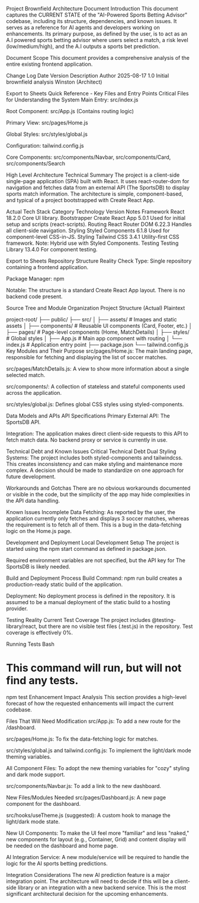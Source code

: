 Project Brownfield Architecture Document
Introduction
This document captures the CURRENT STATE of the "AI-Powered Sports Betting Advisor" codebase, including its structure, dependencies, and known issues. It serves as a reference for AI agents and developers working on enhancements. Its primary purpose, as defined by the user, is to act as an A.I powered sports betting advisor where users select a match, a risk level (low/medium/high), and the A.I outputs a sports bet prediction.

Document Scope
This document provides a comprehensive analysis of the entire existing frontend application.

Change Log
Date	Version	Description	Author
2025-08-17	1.0	Initial brownfield analysis	Winston (Architect)

Export to Sheets
Quick Reference - Key Files and Entry Points
Critical Files for Understanding the System
Main Entry: src/index.js

Root Component: src/App.js (Contains routing logic)

Primary View: src/pages/Home.js

Global Styles: src/styles/global.js

Configuration: tailwind.config.js

Core Components: src/components/Navbar, src/components/Card, src/components/Search

High Level Architecture
Technical Summary
The project is a client-side single-page application (SPA) built with React. It uses react-router-dom for navigation and fetches data from an external API (The SportsDB) to display sports match information. The architecture is simple, component-based, and typical of a project bootstrapped with Create React App.

Actual Tech Stack
Category	Technology	Version	Notes
Framework	React	18.2.0	Core UI library.
Bootstrapper	Create React App	5.0.1	Used for initial setup and scripts (react-scripts).
Routing	React Router DOM	6.22.3	Handles all client-side navigation.
Styling	Styled Components	6.1.8	Used for component-level CSS-in-JS.
Styling	Tailwind CSS	3.4.1	Utility-first CSS framework. Note: Hybrid use with Styled Components.
Testing	Testing Library	13.4.0	For component testing.

Export to Sheets
Repository Structure Reality Check
Type: Single repository containing a frontend application.

Package Manager: npm

Notable: The structure is a standard Create React App layout. There is no backend code present.

Source Tree and Module Organization
Project Structure (Actual)
Plaintext

project-root/
├── public/
├── src/
│   ├── assets/          # Images and static assets
│   ├── components/      # Reusable UI components (Card, Footer, etc.)
│   ├── pages/           # Page-level components (Home, MatchDetails)
│   ├── styles/          # Global styles
│   ├── App.js           # Main app component with routing
│   └── index.js         # Application entry point
├── package.json
└── tailwind.config.js
Key Modules and Their Purpose
src/pages/Home.js: The main landing page, responsible for fetching and displaying the list of soccer matches.

src/pages/MatchDetails.js: A view to show more information about a single selected match.

src/components/: A collection of stateless and stateful components used across the application.

src/styles/global.js: Defines global CSS styles using styled-components.

Data Models and APIs
API Specifications
Primary External API: The SportsDB API.

Integration: The application makes direct client-side requests to this API to fetch match data. No backend proxy or service is currently in use.

Technical Debt and Known Issues
Critical Technical Debt
Dual Styling Systems: The project includes both styled-components and tailwindcss. This creates inconsistency and can make styling and maintenance more complex. A decision should be made to standardize on one approach for future development.

Workarounds and Gotchas
There are no obvious workarounds documented or visible in the code, but the simplicity of the app may hide complexities in the API data handling.

Known Issues
Incomplete Data Fetching: As reported by the user, the application currently only fetches and displays 3 soccer matches, whereas the requirement is to fetch all of them. This is a bug in the data-fetching logic on the Home.js page.

Development and Deployment
Local Development Setup
The project is started using the npm start command as defined in package.json.

Required environment variables are not specified, but the API key for The SportsDB is likely needed.

Build and Deployment Process
Build Command: npm run build creates a production-ready static build of the application.

Deployment: No deployment process is defined in the repository. It is assumed to be a manual deployment of the static build to a hosting provider.

Testing Reality
Current Test Coverage
The project includes @testing-library/react, but there are no visible test files (.test.js) in the repository. Test coverage is effectively 0%.

Running Tests
Bash

# This command will run, but will not find any tests.
npm test
Enhancement Impact Analysis
This section provides a high-level forecast of how the requested enhancements will impact the current codebase.

Files That Will Need Modification
src/App.js: To add a new route for the /dashboard.

src/pages/Home.js: To fix the data-fetching logic for matches.

src/styles/global.js and tailwind.config.js: To implement the light/dark mode theming variables.

All Component Files: To adopt the new theming variables for "cozy" styling and dark mode support.

src/components/Navbar.js: To add a link to the new dashboard.

New Files/Modules Needed
src/pages/Dashboard.js: A new page component for the dashboard.

src/hooks/useTheme.js (suggested): A custom hook to manage the light/dark mode state.

New UI Components: To make the UI feel more "familiar" and less "naked," new components for layout (e.g., Container, Grid) and content display will be needed on the dashboard and home page.

AI Integration Service: A new module/service will be required to handle the logic for the AI sports betting predictions.

Integration Considerations
The new AI prediction feature is a major integration point. The architecture will need to decide if this will be a client-side library or an integration with a new backend service. This is the most significant architectural decision for the upcoming enhancements.